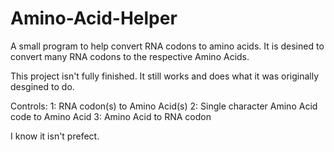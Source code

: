 # Amino-Acid-Helper
A small program to help convert RNA codons to amino acids. It is desined to convert many RNA codons to the respective Amino Acids.

This project isn't fully finished. It still works and does what it was originally desgined to do.

Controls:
1: RNA codon(s) to Amino Acid(s)
2: Single character Amino Acid code to Amino Acid
3: Amino Acid to RNA codon

I know it isn't prefect. 
